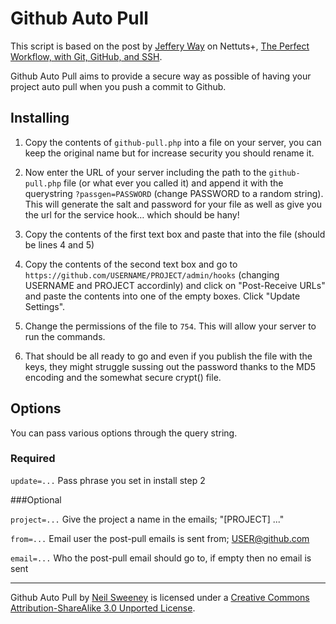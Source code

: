 Github Auto Pull
===============================================================================

This script is based on the post by [Jeffery Way](http://jeffrey-way.com/) on 
Nettuts+,  [The Perfect Workflow, with Git, GitHub, and SSH](http://net.tutsplus.com/tutorials/other/the-perfect-workflow-with-git-github-and-ssh/).

Github Auto Pull aims to provide a secure way as possible of having your 
project auto pull when you push a commit to Github.


Installing
-------------------------------------------------------------------------------

1. Copy the contents of `github-pull.php` into a file on your server, you can keep the original name but for increase security you should rename it.

2. Now enter the URL of your server including the path to the `github-pull.php` file (or what ever you called it) and append it with the querystring `?passgen=PASSWORD` (change PASSWORD to a random string). This will generate the salt and password for your file as well as give you the url for the service hook… which should be hany!

3. Copy the contents of the first text box and paste that into the file (should be lines 4 and 5) 

4. Copy the contents of the second text box and go to `https://github.com/USERNAME/PROJECT/admin/hooks` (changing USERNAME and PROJECT accordinly) and click on "Post-Receive URLs" and paste the contents into one of the empty boxes. Click "Update Settings".

5. Change the permissions of the file to `754`. This will allow your server to run the commands.

6. That should be all ready to go and even if you publish the file with the keys, they might struggle sussing out the password thanks to the MD5 encoding and the somewhat secure crypt() file.


Options
-------------------------------------------------------------------------------

You can pass various options through the query string.

### Required

`update=...`
Pass phrase you set in install step 2


###Optional

`project=...` 
Give the project a name in the emails; "[PROJECT] ..."

`from=...`
Email user the post-pull emails is sent from; USER@github.com

`email=...`
Who the post-pull email should go to, if empty then no email is sent


-------------------------------------------------------------------------------
Github Auto Pull by [Neil Sweeney](http://wolfiezero.com/) is licensed under a 
[Creative Commons Attribution-ShareAlike 3.0 Unported License](http://creativecommons.org/licenses/by-sa/3.0/).
